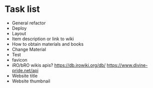 # Task list

- General refactor
- Deploy
- Layout
- Item description or link to wiki
- How to obtain materials and books
- Change Material
- Test
- favicon
- iRO/bRO wikis apis? https://db.irowiki.org/db/ https://www.divine-pride.net/api
- Website title
- Website thumbnail
